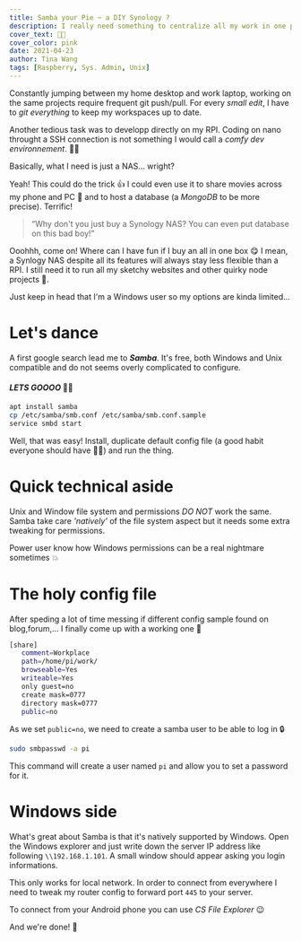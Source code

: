```yaml
---
title: Samba your Pie ~ a DIY Synology ?
description: I really need something to centralize all my work in one place. But why buying a all-ready-to-use box when you can make it yourself ?
cover_text: 💃🥧
cover_color: pink
date: 2021-04-23
author: Tina Wang
tags: [Raspberry, Sys. Admin, Unix]
---
```


Constantly jumping between my home desktop and work laptop, working on the same projects require frequent git push/pull. For every *small edit*, I have to *git everything* to keep my workspaces up to date.

Another tedious task was to developp directly on my RPI. Coding on nano throught a SSH connection is not something I would call a *comfy dev environnement*. 💆‍♀️

Basically, what I need is just a NAS... wright?

Yeah! This could do the trick 👍 I could even use it to share movies across my phone and PC 🙌 and to host a database (a *MongoDB* to be more precise). Terrific!

> “Why don't you just buy a Synology NAS? You can even put database on this bad boy!”

Ooohhh, come on! Where can I have fun if I buy an all in one box 😋 I mean, a Synlogy NAS despite all its features will always stay less flexible than a RPI. I still need it to run all my sketchy websites and other quirky node projects 🧪.

Just keep in head that I'm a Windows user so my options are kinda limited...

# Let's dance

A first google search lead me to ***Samba***. It's free, both Windows and Unix compatible and do not seems overly complicated to configure.

#### *LETS GOOOO* 🏃‍♀️

```bash
apt install samba
cp /etc/samba/smb.conf /etc/samba/smb.conf.sample
service smbd start
```

Well, that was easy! Install, duplicate default config file (a good habit everyone should have 🙆‍♀️) and run the thing.

# Quick technical aside

Unix and Window file system and permissions *DO NOT* work the same.
Samba take care *'natively'* of the file system aspect but it needs some extra tweaking for permissions.

Power user know how Windows permissions can be a real nightmare sometimes 💥

# The holy config file

After speding a lot of time messing if different config sample found on blog,forum,... I finally come up with a working one 🌟

```bash
[share]
   comment=Workplace
   path=/home/pi/work/
   browseable=Yes
   writeable=Yes
   only guest=no
   create mask=0777
   directory mask=0777
   public=no
```

As we set `public=no`, we need to create a samba user to be able to log in 🔒

```bash
sudo smbpasswd -a pi
```

This command will create a user named `pi` and allow you to set a password for it.

# Windows side

What's great about Samba is that it's natively supported by Windows.
Open the Windows explorer and just write down the server IP address like following `\\192.168.1.101`.
A small window should appear asking you login informations.

This only works for local network. In order to connect from everywhere I need to tweak my router config to forward port `445` to your server.

To connect from your Android phone you can use *CS File Explorer* 😉

And we're done! 🎉
